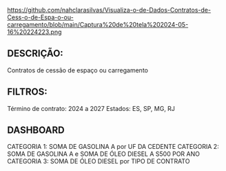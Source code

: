 https://github.com/nahclarasilvas/Visualiza-o-de-Dados-Contratos-de-Cess-o-de-Espa-o-ou-carregamento/blob/main/Captura%20de%20tela%202024-05-16%20224223.png
## DESCRIÇÃO:
Contratos de cessão de espaço ou carregamento
## FILTROS:
Término de contrato: 2024 a 2027
Estados: ES, SP, MG, RJ
## DASHBOARD
CATEGORIA 1: SOMA DE GASOLINA A por UF DA CEDENTE
CATEGORIA 2: SOMA DE GASOLINA A e SOMA DE ÓLEO DIESEL A S500 POR ANO
CATEGORIA 3: SOMA DE ÓLEO DIESEL por TIPO DE CONTRATO
